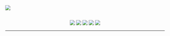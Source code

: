 <div>
  <img src="https://github.com/GameSphere-MultiPlayer/.github/assets/98798977/750f4ad5-b411-4e49-91d7-b45d41e054c1">
</div>
<br>
<p align="center"> 
  <a href=""><img src="https://img.shields.io/badge/Gmail-D14836?style=for-the-badge&logo=gmail&logoColor=white" /></a>
  <a href=""><img src="https://img.shields.io/badge/LinkedIn-0077B5?style=for-the-badge&logo=linkedin&logoColor=white" /></a>
  <a href=""><img src="https://img.shields.io/badge/Instagram-E4405F?style=for-the-badge&logo=instagram&logoColor=white" /></a>
  <a href=""><img src="https://img.shields.io/badge/Discord-5865F2?style=for-the-badge&logo=discord&logoColor=white" /></a>
  <a href=""><img src="https://img.shields.io/badge/X-000000?style=for-the-badge&logo=x&logoColor=white" /></a>
</p>

---
